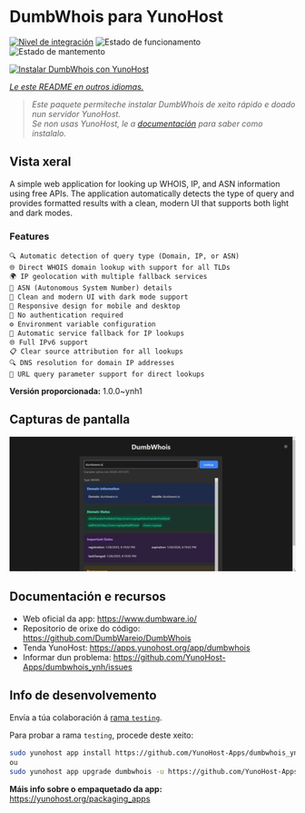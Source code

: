 <!--
NOTA: Este README foi creado automáticamente por <https://github.com/YunoHost/apps/tree/master/tools/readme_generator>
NON debe editarse manualmente.
-->

# DumbWhois para YunoHost

[![Nivel de integración](https://apps.yunohost.org/badge/integration/dumbwhois)](https://ci-apps.yunohost.org/ci/apps/dumbwhois/)
![Estado de funcionamento](https://apps.yunohost.org/badge/state/dumbwhois)
![Estado de mantemento](https://apps.yunohost.org/badge/maintained/dumbwhois)

[![Instalar DumbWhois con YunoHost](https://install-app.yunohost.org/install-with-yunohost.svg)](https://install-app.yunohost.org/?app=dumbwhois)

*[Le este README en outros idiomas.](./ALL_README.md)*

> *Este paquete permíteche instalar DumbWhois de xeito rápido e doado nun servidor YunoHost.*  
> *Se non usas YunoHost, le a [documentación](https://yunohost.org/install) para saber como instalalo.*

## Vista xeral

A simple web application for looking up WHOIS, IP, and ASN information using free APIs. The application automatically detects the type of query and provides formatted results with a clean, modern UI that supports both light and dark modes.

### Features

    🔍 Automatic detection of query type (Domain, IP, or ASN)
    🌐 Direct WHOIS domain lookup with support for all TLDs
    🌍 IP geolocation with multiple fallback services
    🔢 ASN (Autonomous System Number) details
    🎨 Clean and modern UI with dark mode support
    📱 Responsive design for mobile and desktop
    🚫 No authentication required
    ⚙️ Environment variable configuration
    🔄 Automatic service fallback for IP lookups
    🌐 Full IPv6 support
    📋 Clear source attribution for all lookups
    🔍 DNS resolution for domain IP addresses
    🔗 URL query parameter support for direct lookups


**Versión proporcionada:** 1.0.0~ynh1

## Capturas de pantalla

![Captura de pantalla de DumbWhois](./doc/screenshots/screenshot.png)

## Documentación e recursos

- Web oficial da app: <https://www.dumbware.io/>
- Repositorio de orixe do código: <https://github.com/DumbWareio/DumbWhois>
- Tenda YunoHost: <https://apps.yunohost.org/app/dumbwhois>
- Informar dun problema: <https://github.com/YunoHost-Apps/dumbwhois_ynh/issues>

## Info de desenvolvemento

Envía a túa colaboración á [rama `testing`](https://github.com/YunoHost-Apps/dumbwhois_ynh/tree/testing).

Para probar a rama `testing`, procede deste xeito:

```bash
sudo yunohost app install https://github.com/YunoHost-Apps/dumbwhois_ynh/tree/testing --debug
ou
sudo yunohost app upgrade dumbwhois -u https://github.com/YunoHost-Apps/dumbwhois_ynh/tree/testing --debug
```

**Máis info sobre o empaquetado da app:** <https://yunohost.org/packaging_apps>
